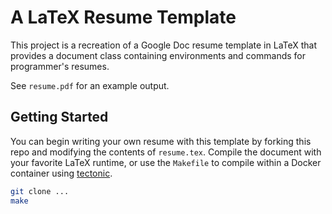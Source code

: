 # A LaTeX Resume Template

This project is a recreation of a Google Doc resume template in LaTeX that
provides a document class containing environments and commands for programmer's
resumes.

See `resume.pdf` for an example output.

## Getting Started

You can begin writing your own resume with this template by forking this repo
and modifying the contents of `resume.tex`.  Compile the document with your
favorite LaTeX runtime, or use the `Makefile` to compile within a Docker
container using [tectonic](https://tectonic-typesetting.github.io/en-US/).

```sh
git clone ...
make
```
